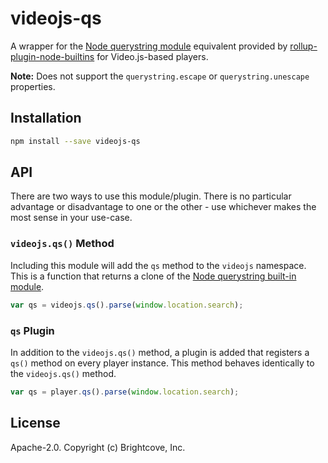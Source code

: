 # videojs-qs

A wrapper for the [Node querystring module][node-qs] equivalent provided by [rollup-plugin-node-builtins][rpnb] for Video.js-based players.

**Note:** Does not support the `querystring.escape` or `querystring.unescape` properties.

## Installation

```sh
npm install --save videojs-qs
```

## API

There are two ways to use this module/plugin. There is no particular advantage or disadvantage to one or the other - use whichever makes the most sense in your use-case.

### `videojs.qs()` Method

Including this module will add the `qs` method to the `videojs` namespace. This is a function that returns a clone of the [Node querystring built-in module][node-qs].

```js
var qs = videojs.qs().parse(window.location.search);
```

### `qs` Plugin

In addition to the `videojs.qs()` method, a plugin is added that registers a `qs()` method on every player instance. This method behaves identically to the `videojs.qs()` method.

```js
var qs = player.qs().parse(window.location.search);
```

## License

Apache-2.0. Copyright (c) Brightcove, Inc.


[node-qs]: https://nodejs.org/api/querystring.html
[rpnb]: https://github.com/calvinmetcalf/rollup-plugin-node-builtins
[videojs]: http://videojs.com/
